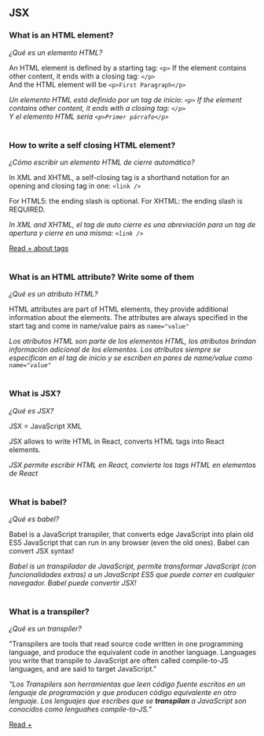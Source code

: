 ## JSX

### What is an HTML element?
*¿Qué es un elemento HTML?*

An HTML element is defined by a starting tag: `<p>` If the element contains other content, it ends with a closing tag: `</p>`
<br>
And the HTML element will be `<p>First Paragraph</p>`

*Un elemento HTML está definido por un tag de inicio: `<p>` If the element contains other content, it ends with a closing tag: `</p>`
<br>
Y el elemento HTML sería `<p>Primer párrafo</p>`*
<br><br>

### How to write a self closing HTML element?
*¿Cómo escribir un elemento HTML de cierre automático?*

In XML and XHTML, a self-closing tag is a shorthand notation for an opening and closing tag in one: `<link />`

For HTML5: the ending slash is optional.
For XHTML: the ending slash is REQUIRED.

*In XML and XHTML, el tag de auto cierre es una abreviación para un tag de apertura y cierre en una misma: `<link />`*

[Read + about tags](https://clearlydecoded.com/anatomy-of-html-tag)
<br><br>

### What is an HTML attribute? Write some of them
*¿Qué es un atributo HTML?*

HTML attributes are part of HTML elements, they provide additional information about the elements. The attributes are always specified in the start tag and come in name/value pairs as `name="value"`

*Los atributos HTML son parte de los elementos HTML, los atributos brindan información adicional de los elementos. Los atributos siempre se especifican en el tag de inicio y se escriben en pares de name/value como `name="value"`*
<br><br>

### What is JSX?
*¿Qué es JSX?*

JSX = JavaScript XML

JSX allows to write HTML in React, converts HTML tags into React elements.

*JSX permite escribir HTML en React, convierte los tags HTML en elementos de React*
<br><br>

### What is babel?
*¿Qué es babel?*

Babel is a JavaScript transpiler, that converts edge JavaScript into plain old ES5 JavaScript that can run in any browser (even the old ones). Babel can convert JSX syntax!

*Babel is un transpilador de JavaScript, permite transformar JavaScript (con funcionalidades extras) a un JavaScript ES5 que puede correr en cualquier navegador. Babel puede convertir JSX!*
<br><br>

### What is a transpiler?
*¿Qué es un transpiler?*

"Transpilers are tools that read source code written in one programming language, and produce the equivalent code in another language. Languages you write that transpile to JavaScript are often called compile-to-JS languages, and are said to target JavaScript."

*"Los Transpilers son herramientas que leen código fuente escritos en un lenguaje de programación y que producen código equivalente en otro lenguaje. Los lenguajes que escribes que se **transpilan** a JavaScript son conocidos como lenguahes compile-to-JS."*

[Read +](https://scotch.io/tutorials/javascript-transpilers-what-they-are-why-we-need-them)